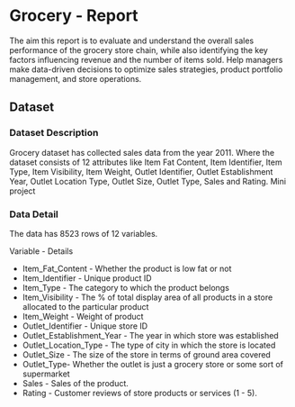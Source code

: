 # Grocery - Report
The aim this report is to evaluate and understand the overall sales performance of the grocery store chain, while also identifying the key factors influencing revenue and the number of items sold.
Help managers make data-driven decisions to optimize sales strategies, product portfolio management, and store operations.
## Dataset 
### Dataset Description
Grocery dataset has collected sales data from the year 2011. Where the dataset consists of 12 attributes like Item Fat Content, Item Identifier, Item Type, Item Visibility, Item Weight, Outlet Identifier, Outlet Establishment Year, Outlet Location Type, Outlet Size, Outlet Type, Sales and Rating. 
Mini project
### Data Detail

The data has 8523 rows of 12 variables.

Variable - Details
+ Item_Fat_Content - Whether the product is low fat or not
+ Item_Identifier - Unique product ID
+ Item_Type - The category to which the product belongs
+ Item_Visibility - The % of total display area of all products in a store allocated to the particular product
+ Item_Weight - Weight of product
+ Outlet_Identifier - Unique store ID
+ Outlet_Establishment_Year - The year in which store was established
+ Outlet_Location_Type - The type of city in which the store is located
+ Outlet_Size - The size of the store in terms of ground area covered
+ Outlet_Type- Whether the outlet is just a grocery store or some sort of supermarket
+ Sales - Sales of the product.
+ Rating - Customer reviews of store products or services (1 - 5).
